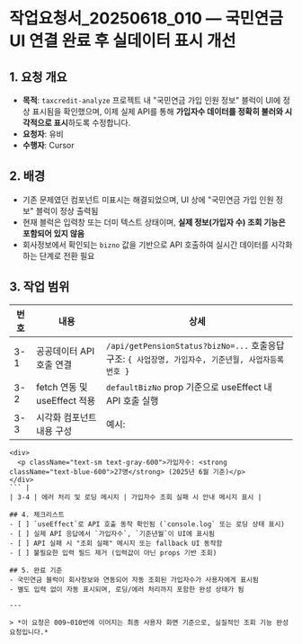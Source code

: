 # 작업요청서\_20250618\_010 — 국민연금 UI 연결 완료 후 실데이터 표시 개선

## 1. 요청 개요

* **목적**: `taxcredit-analyze` 프로젝트 내 "국민연금 가입 인원 정보" 블럭이 UI에 정상 표시됨을 확인했으며, 이제 실제 API를 통해 **가입자수 데이터를 정확히 불러와 시각적으로 표시**하도록 수정합니다.
* **요청자**: 유비
* **수행자**: Cursor

## 2. 배경

* 기존 문제였던 컴포넌트 미표시는 해결되었으며, UI 상에 "국민연금 가입 인원 정보" 블럭이 정상 출력됨
* 현재 블럭은 입력창 또는 더미 텍스트 상태이며, **실제 정보(가입자 수) 조회 기능은 포함되어 있지 않음**
* 회사정보에서 확인되는 `bizno` 값을 기반으로 API 호출하여 실시간 데이터를 시각화하는 단계로 전환 필요

## 3. 작업 범위

| 번호  | 내용                      | 상세                                                                         |
| --- | ----------------------- | -------------------------------------------------------------------------- |
| 3-1 | 공공데이터 API 호출 연결         | `/api/getPensionStatus?bizNo=...` 호출응답 구조: `{ 사업장명, 가입자수, 기준년월, 사업자등록번호 }` |
| 3-2 | fetch 연동 및 useEffect 적용 | `defaultBizNo` prop 기준으로 useEffect 내 API 호출 실행                             |
| 3-3 | 시각화 컴포넌트 내용 구성          | 예시:                                                                        |

````tsx
<div>
  <p className="text-sm text-gray-600">가입자수: <strong className="text-blue-600">27명</strong> (2025년 6월 기준)</p>
</div>
``` |
| 3-4 | 에러 처리 및 로딩 메시지 | 가입자수 조회 실패 시 안내 메시지 표시 |

## 4. 체크리스트
- [ ] `useEffect`로 API 호출 동작 확인됨 (`console.log` 또는 로딩 상태 표시)
- [ ] 실제 API 응답에서 `가입자수`, `기준년월`이 UI에 표시됨
- [ ] API 실패 시 "조회 실패" 메시지 또는 fallback UI 동작함
- [ ] 불필요한 입력 필드 제거 (입력값이 아닌 props 기반 조회)

## 5. 완료 기준
- 국민연금 블럭이 회사정보와 연동되어 자동 조회된 가입자수가 사용자에게 표시됨
- 별도 입력 없이 자동 표시되며, 로딩/에러 처리까지 포함한 완성 상태가 됨

---

> *이 요청은 009~010번에 이어지는 최종 사용자 화면 기준으로, 실질적인 조회 기능 완성 요청입니다.*

````
